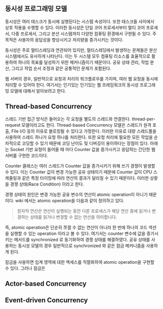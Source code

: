 
## 동시성 프로그래밍 모델
동시성은 여러 태스크가 동시에 실행된다는 시스템 속성이다. 또한 태스크들 사이에서 상호 작용을 수행할 수 있다.
이러한 동시성은 단일 코어 프로세서부터 멀티 코어 프로세서, 다중 프로세서, 그리고 분산 시스템까지 다양한 컴퓨팅 환경에서 구현될 수 있다.
주 목적은 사용자의 응답성을 향상시키고 처리량을 증가시키는 것이다.

동시성은 주로 멀티스레딩과 연관되어 있지만, 멀티스레딩에서 발생하는 문제들은 분산 시스템에서도 유사하게 나타난다.
이는 두 시스템 모두 컴퓨팅 리소스를 효율적으로 활용하여 하나의 목표를 달성하기 위한 메커니즘이기 때문이다.
공유 상태 관리, 작업 분산, 그리고 작업 순서 조정과 같은 공통적인 문제가 포함된다.

웹 서버의 경우, 일반적으로 요청과 처리의 워크플로우를 가지며, 여러 웹 요청을 동시에 처리할 수 있어야 한다.
여기서는 인기있는 인기있는 웹 프레임워크의 동시성 프로그래밍 모델에 대해서 알아보려고 한다. 


## Thread-based Concurrency
스레드 기반 접근 방식은 들어오는 각 요청을 별도의 스레드와 연결한다. thread-per-request 모델이라고도 한다.
Thread-based Concurrency 모델은 스레드가 원격 호출, File I/O 등의 이유로 블로킹될 수 있다고 가정한다.
이러한 이유로 대량 스레드풀을 사용하여 스레드 하나가 요청 하나를 처리한다.
또한 요청 처리에 필요한 모든 작업을 순차적으로 코딩할 수 있기 때문에 코딩 난이도 및 디버깅이 용이하다는 장점이 있다.
아래는 Socket 기반 요청이 들어올 때 마다 Counter 값을 증가시키고 응답하는 간단한 웹 서버를 구현한 코드이다.


Counter 클래스는 여러 스레드가 Counter 값을 증가시키기 위해 쓰기 경쟁이 발생할 수 있다.
이는 Counter 값이 변경 가능한 공유 상태이기 때문에 Counter 값이 CPU 스케줄링과 같은 
특정 타이밍에 따라 연산의 결과가 달라질 수 있기 때문이다. 이러한 상황을 경쟁 상태(Race Condition) 이라고 한다.

경쟁 상태의 원인은 변경 가능한 공유 변수의 연산이 atomic operation이 아니기 때문이다.
wiki 에서는 atomic operation을 다음과 같이 정의하고 있다.
> 원자적 연산은 연산이 실행되는 동안 다른 프로세스가 해당 연산 중에 읽거나 변경하는 상태를 읽거나 변경할 수 없는 연산을 의미합니다.

즉, atomic operation은 단순히 쪼갤 수 없는 연산이 아니라 한 번에 하나의 코드 섹션을 실행할 수 있는 operation 이라고 볼 수 있다.
여기서는 counter 변수에 값을 증가시키는 메서드를 synchronized 로 동기화하여 경쟁 상태를 해결하였다.
공유 상태를 사용하는 동시성 모델의 경우 일반적으로 synchronized 와 같은 잠금 메커니즘을 사용하게 된다.

잠금을 사용하면 임계 영역에 대한 엑세스를 직렬화하여 atomic operation을 구현할 수 있다.
그러나 잠금은 


## Actor-based Concurrency 

## Event-driven Concurrency
